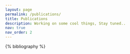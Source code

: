 ```yaml
---
layout: page
permalink: /publications/
title: Publications
description: Working on some cool things, Stay tuned..
nav: true
nav_order: 2
---
```


<!-- _pages/publications.md -->
<div class="publications">

{% bibliography %}

</div>
